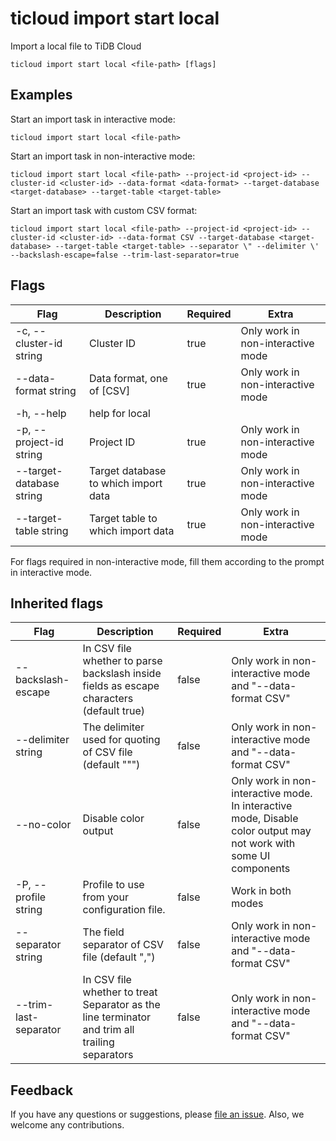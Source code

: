 # ticloud import start local

Import a local file to TiDB Cloud

```shell
ticloud import start local <file-path> [flags]
```

## Examples

Start an import task in interactive mode:

```shell
ticloud import start local <file-path>
```

Start an import task in non-interactive mode:

```shell
ticloud import start local <file-path> --project-id <project-id> --cluster-id <cluster-id> --data-format <data-format> --target-database <target-database> --target-table <target-table>
```

Start an import task with custom CSV format:

```shell
ticloud import start local <file-path> --project-id <project-id> --cluster-id <cluster-id> --data-format CSV --target-database <target-database> --target-table <target-table> --separator \" --delimiter \' --backslash-escape=false --trim-last-separator=true
```

## Flags

| Flag                     | Description                          | Required | Extra                             |
|--------------------------|--------------------------------------|----------|-----------------------------------|
 | -c, --cluster-id string  | Cluster ID                           | true     | Only work in non-interactive mode |
 | --data-format string     | Data format, one of [CSV]            | true     | Only work in non-interactive mode |
 | -h, --help               | help for local                       |          |                                   |
 | -p, --project-id string  | Project ID                           | true     | Only work in non-interactive mode |
 | --target-database string | Target database to which import data | true     | Only work in non-interactive mode |
 | --target-table string    | Target table to which import data    | true     | Only work in non-interactive mode |

<Note> For flags required in non-interactive mode, fill them according to the prompt in interactive mode. </Note>

## Inherited flags

| Flag                  | Description                                                                                    | Required | Extra                                                                                                             |
|-----------------------|------------------------------------------------------------------------------------------------|----------|-------------------------------------------------------------------------------------------------------------------|
| --backslash-escape    | In CSV file whether to parse backslash inside fields as escape characters (default true)       | false    | Only work in non-interactive mode and "--data-format CSV"                                                         |
| --delimiter string    | The delimiter used for quoting of CSV file (default "\"")                                      | false    | Only work in non-interactive mode and "--data-format CSV"                                                         |
| --no-color            | Disable color output                                                                           | false    | Only work in non-interactive mode. In interactive mode, Disable color output may not work with some UI components |
| -P, --profile string  | Profile to use from your configuration file.                                                   | false    | Work in both modes                                                                                                |
| --separator string    | The field separator of CSV file (default ",")                                                  | false    | Only work in non-interactive mode and "--data-format CSV"                                                         |
| --trim-last-separator | In CSV file whether to treat Separator as the line terminator and trim all trailing separators | false    | Only work in non-interactive mode and "--data-format CSV"                                                         |

## Feedback

If you have any questions or suggestions, please [file an issue](https://github.com/tidbcloud/tidbcloud-cli/issues/new/choose).
Also, we welcome any contributions.
